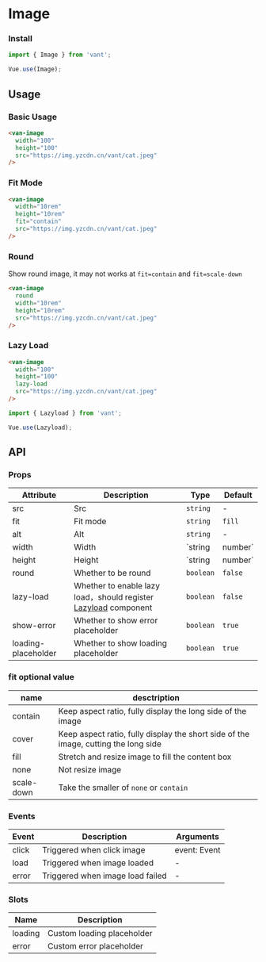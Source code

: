# Image

### Install

``` javascript
import { Image } from 'vant';

Vue.use(Image);
```

## Usage

### Basic Usage

```html
<van-image
  width="100"
  height="100"
  src="https://img.yzcdn.cn/vant/cat.jpeg"
/>
```

### Fit Mode

```html
<van-image
  width="10rem"
  height="10rem"
  fit="contain"
  src="https://img.yzcdn.cn/vant/cat.jpeg"
/>
```

### Round

Show round image, it may not works at `fit=contain` and `fit=scale-down`

```html
<van-image
  round
  width="10rem"
  height="10rem"
  src="https://img.yzcdn.cn/vant/cat.jpeg"
/>
```

### Lazy Load

```html
<van-image
  width="100"
  height="100"
  lazy-load
  src="https://img.yzcdn.cn/vant/cat.jpeg"
/>
```

```js
import { Lazyload } from 'vant';

Vue.use(Lazyload);
```

## API

### Props

| Attribute | Description | Type | Default |
|------|------|------|------|
| src | Src | `string` | - | - |
| fit | Fit mode | `string` | `fill` | - |
| alt | Alt | `string` | - | - |
| width | Width | `string | number` | - | - |
| height | Height | `string | number` | - | - |
| round | Whether to be round | `boolean` | `false` | - |
| lazy-load | Whether to enable lazy load，should register [Lazyload](#/en-US/lazyload) component | `boolean` | `false` | - |
| show-error | Whether to show error placeholder | `boolean` | `true` |
| loading-placeholder | Whether to show loading placeholder | `boolean` | `true` |

### fit optional value

| name | desctription |
|------|------|
| contain | Keep aspect ratio, fully display the long side of the image |
| cover | Keep aspect ratio, fully display the short side of the image, cutting the long side |
| fill | Stretch and resize image to fill the content box |
| none | Not resize image |
| scale-down | Take the smaller of `none` or `contain` |

### Events

| Event | Description | Arguments |
|------|------|------|
| click | Triggered when click image | event: Event |
| load | Triggered when image loaded | - |
| error | Triggered when image load failed | - |

### Slots

| Name | Description |
|------|------|
| loading | Custom loading placeholder |
| error | Custom error placeholder |
